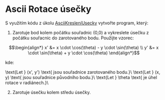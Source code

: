 # Ascii Rotace úsečky

S využitím kódu z úkolu [AsciiKresleníUsecky](../AsciiKresleniUsecky) vytvořte program, který:

1) Zarotuje bod kolem počátku souřadnic (0,0) a vykreslete úsečku z počátku souřacnic do zarotovaného bodu. Použijte vzorec:

$$\begin{align*}
x' &= x \cdot \cos(\theta) - y \cdot \sin(\theta) \\
y' &= x \cdot \sin(\theta) + y \cdot \cos(\theta)
\end{align*}$$

kde:

\text{Let } (x', y') \text{ jsou souřadnice zarotovaného bodu.}\\
\text{Let } (x, y) \text{ jsou souřadnice původního bodu.}\\
\text{Let } \theta \text{ je úhel rotace v radiánech.}\\

2) Zarotuje úsečku kolem středu úsečky.